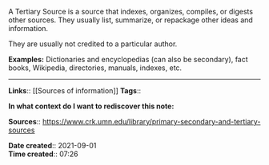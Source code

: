 
A Tertiary Source is a source that indexes, organizes, compiles, or digests other sources. They usually list, summarize, or repackage other ideas and information.

They are usually not credited to a particular author. 


**Examples:**
Dictionaries and encyclopedias (can also be secondary), fact books, Wikipedia, directories, manuals, indexes, etc. 



---
**Links**:: [[Sources of information]]
**Tags**:: 

**In what context do I want to rediscover this note:**

**Sources**::
https://www.crk.umn.edu/library/primary-secondary-and-tertiary-sources

**Date created**:: 2021-09-01  
**Time created**:: 07:26